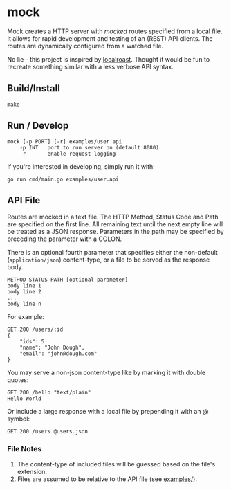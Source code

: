 # mock

Mock creates a HTTP server with *mocked* routes specified from a local file.  It allows for
rapid development and testing of an (REST) API clients.  The routes are dynamically configured from
a watched file.

No lie - this project is inspired by [localroast](https://github.com/caalberts/localroast).  Thought
it would be fun to recreate something similar with a less verbose API syntax.

## Build/Install

    make

## Run / Develop

    mock [-p PORT] [-r] examples/user.api
        -p INT   port to run server on (default 8080)
        -r       enable request logging

If you're interested in developing, simply run it with:

    go run cmd/main.go examples/user.api

## API File

Routes are mocked in a text file.  The HTTP Method, Status Code and Path are specified
on the first line.  All remaining text until the next empty line will be treated as a
JSON response. Parameters in the path may be specified by preceding the parameter with
a COLON.  

There is an optional fourth parameter that specifies either the
non-default (`application/json`) content-type, or a file to be served as the response body.

    METHOD STATUS PATH [optional parameter]
    body line 1
    body line 2
    ...
    body line n

For example:

    GET 200 /users/:id
    {
        "ids": 5
        "name": "John Dough",
        "email": "john@dough.com"
    }

You may serve a non-json content-type like by marking it with double quotes:

    GET 200 /hello "text/plain"
    Hello World

Or include a large response with a local file by prepending it with an @ symbol:

    GET 200 /users @users.json

### File Notes

1. The content-type of included files will be guessed based on the file's extension.
2. Files are assumed to be relative to the API file (see [examples/](examples/)).





